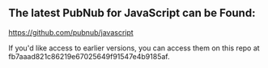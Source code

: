 ## The latest PubNub for JavaScript can be Found: 
https://github.com/pubnub/javascript

If you'd like access to earlier versions,
you can access them on this repo at fb7aaad821c86219e67025649f91547e4b9185af.
